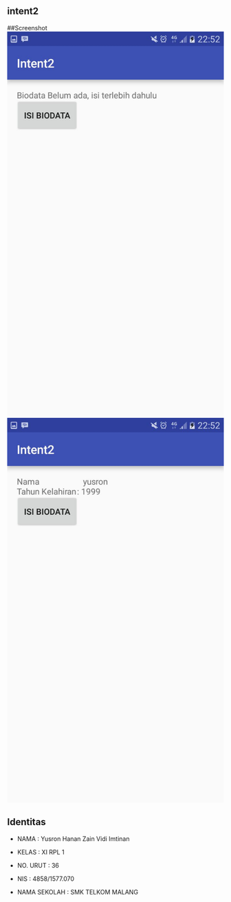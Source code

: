 ## intent2


##Screenshot
![SCREENSHOT 1](https://github.com/yusronhanan/intent2/blob/master/2.jpeg)
![SCREENSHOT 2](https://github.com/yusronhanan/intent2/blob/master/2b.jpeg)

## Identitas

- NAMA : Yusron Hanan Zain Vidi Imtinan

- KELAS : XI RPL 1

- NO. URUT : 36

- NIS : 4858/1577.070

- NAMA SEKOLAH : SMK TELKOM MALANG
